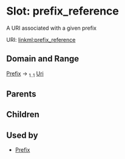 
# Slot: prefix_reference


A URI associated with a given prefix

URI: [linkml:prefix_reference](https://w3id.org/linkml/prefix_reference)


## Domain and Range

[Prefix](Prefix.md) &#8594;  <sub>1..1</sub> [Uri](Uri.md)

## Parents


## Children


## Used by

 * [Prefix](Prefix.md)
